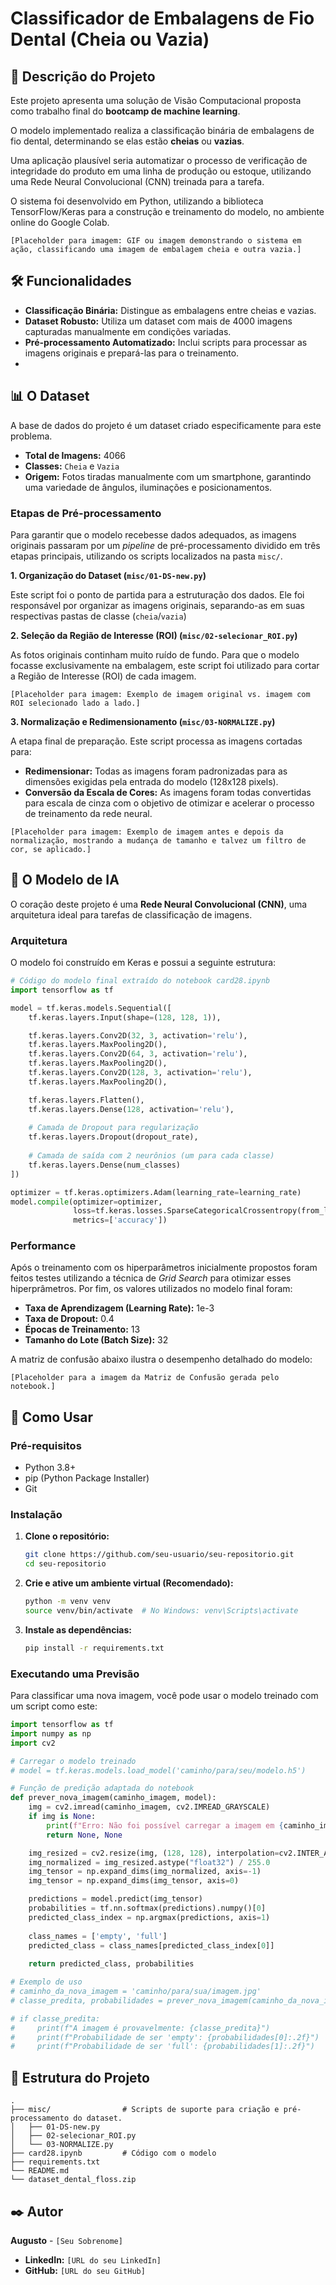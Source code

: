# Classificador de Embalagens de Fio Dental (Cheia ou Vazia)

## 📖 Descrição do Projeto

Este projeto apresenta uma solução de Visão Computacional proposta como trabalho final do **bootcamp de machine learning**.

O modelo implementado realiza a classificação binária de embalagens de fio dental, determinando se elas estão **cheias** ou **vazias**. 

Uma aplicação plausível seria automatizar o processo de verificação de integridade do produto em uma linha de produção ou estoque, utilizando uma Rede Neural Convolucional (CNN) treinada para a tarefa.

O sistema foi desenvolvido em Python, utilizando a biblioteca TensorFlow/Keras para a construção e treinamento do modelo, no ambiente online do Google Colab.

`[Placeholder para imagem: GIF ou imagem demonstrando o sistema em ação, classificando uma imagem de embalagem cheia e outra vazia.]`

## 🛠️ Funcionalidades

-   **Classificação Binária:** Distingue as embalagens entre cheias e vazias.
-   **Dataset Robusto:** Utiliza um dataset com mais de 4000 imagens capturadas manualmente em condições variadas.
-   **Pré-processamento Automatizado:** Inclui scripts para processar as imagens originais e prepará-las para o treinamento.
-   
## 📊 O Dataset

A base de dados do projeto é um dataset criado especificamente para este problema.

-   **Total de Imagens:** 4066
-   **Classes:** `Cheia` e `Vazia`
-   **Origem:** Fotos tiradas manualmente com um smartphone, garantindo uma variedade de ângulos, iluminações e posicionamentos.

### Etapas de Pré-processamento

Para garantir que o modelo recebesse dados adequados, as imagens originais passaram por um *pipeline* de pré-processamento dividido em três etapas principais, utilizando os scripts localizados na pasta `misc/`.

**1. Organização do Dataset (`misc/01-DS-new.py`)**

Este script foi o ponto de partida para a estruturação dos dados. Ele foi responsável por organizar as imagens originais, separando-as em suas respectivas pastas de classe (`cheia`/`vazia`) 

**2. Seleção da Região de Interesse (ROI) (`misc/02-selecionar_ROI.py`)**

As fotos originais continham muito ruído de fundo. Para que o modelo focasse exclusivamente na embalagem, este script foi utilizado para cortar a Região de Interesse (ROI) de cada imagem.

`[Placeholder para imagem: Exemplo de imagem original vs. imagem com ROI selecionado lado a lado.]`

**3. Normalização e Redimensionamento (`misc/03-NORMALIZE.py`)**

A etapa final de preparação. Este script processa as imagens cortadas para:
-   **Redimensionar:** Todas as imagens foram padronizadas para as dimensões exigidas pela entrada do modelo (128x128 pixels).
-   **Conversão da Escala de Cores:** As imagens foram todas convertidas para escala de cinza com o objetivo de otimizar e acelerar o processo de treinamento da rede neural.

`[Placeholder para imagem: Exemplo de imagem antes e depois da normalização, mostrando a mudança de tamanho e talvez um filtro de cor, se aplicado.]`

## 🧠 O Modelo de IA

O coração deste projeto é uma **Rede Neural Convolucional (CNN)**, uma arquitetura ideal para tarefas de classificação de imagens.

### Arquitetura

O modelo foi construído em Keras e possui a seguinte estrutura:

```python
# Código do modelo final extraído do notebook card28.ipynb
import tensorflow as tf

model = tf.keras.models.Sequential([
    tf.keras.layers.Input(shape=(128, 128, 1)),

    tf.keras.layers.Conv2D(32, 3, activation='relu'),
    tf.keras.layers.MaxPooling2D(),
    tf.keras.layers.Conv2D(64, 3, activation='relu'),
    tf.keras.layers.MaxPooling2D(),
    tf.keras.layers.Conv2D(128, 3, activation='relu'),
    tf.keras.layers.MaxPooling2D(),

    tf.keras.layers.Flatten(),
    tf.keras.layers.Dense(128, activation='relu'),
    
    # Camada de Dropout para regularização
    tf.keras.layers.Dropout(dropout_rate),
    
    # Camada de saída com 2 neurônios (um para cada classe)
    tf.keras.layers.Dense(num_classes) 
])

optimizer = tf.keras.optimizers.Adam(learning_rate=learning_rate)
model.compile(optimizer=optimizer,
              loss=tf.keras.losses.SparseCategoricalCrossentropy(from_logits=True),
              metrics=['accuracy'])

```

### Performance

Após o treinamento com os hiperparâmetros inicialmente propostos foram feitos testes utilizando a técnica de *Grid Search* para otimizar esses hiperprâmetros.
Por fim, os valores utilizados no modelo final foram:

- **Taxa de Aprendizagem (Learning Rate):** 1e-3
- **Taxa de Dropout:** 0.4
- **Épocas de Treinamento:** 13
- **Tamanho do Lote (Batch Size):** 32

A matriz de confusão abaixo ilustra o desempenho detalhado do modelo:

`[Placeholder para a imagem da Matriz de Confusão gerada pelo notebook.]`

## 🚀 Como Usar

### Pré-requisitos

-   Python 3.8+
-   pip (Python Package Installer)
-   Git

### Instalação

1.  **Clone o repositório:**
    ```bash
    git clone https://github.com/seu-usuario/seu-repositorio.git
    cd seu-repositorio
    ```

2.  **Crie e ative um ambiente virtual (Recomendado):**
    ```bash
    python -m venv venv
    source venv/bin/activate  # No Windows: venv\Scripts\activate
    ```

3.  **Instale as dependências:**
    ```bash
    pip install -r requirements.txt
    ```

### Executando uma Previsão

Para classificar uma nova imagem, você pode usar o modelo treinado com um script como este:

```python
import tensorflow as tf
import numpy as np
import cv2

# Carregar o modelo treinado
# model = tf.keras.models.load_model('caminho/para/seu/modelo.h5')

# Função de predição adaptada do notebook
def prever_nova_imagem(caminho_imagem, model):
    img = cv2.imread(caminho_imagem, cv2.IMREAD_GRAYSCALE)
    if img is None:
        print(f"Erro: Não foi possível carregar a imagem em {caminho_imagem}")
        return None, None

    img_resized = cv2.resize(img, (128, 128), interpolation=cv2.INTER_AREA)
    img_normalized = img_resized.astype("float32") / 255.0
    img_tensor = np.expand_dims(img_normalized, axis=-1)
    img_tensor = np.expand_dims(img_tensor, axis=0)

    predictions = model.predict(img_tensor)
    probabilities = tf.nn.softmax(predictions).numpy()[0]
    predicted_class_index = np.argmax(predictions, axis=1)
    
    class_names = ['empty', 'full']
    predicted_class = class_names[predicted_class_index[0]]
    
    return predicted_class, probabilities

# Exemplo de uso
# caminho_da_nova_imagem = 'caminho/para/sua/imagem.jpg'
# classe_predita, probabilidades = prever_nova_imagem(caminho_da_nova_imagem, model)

# if classe_predita:
#     print(f"A imagem é provavelmente: {classe_predita}")
#     print(f"Probabilidade de ser 'empty': {probabilidades[0]:.2f}")
#     print(f"Probabilidade de ser 'full': {probabilidades[1]:.2f}")

```

## 📁 Estrutura do Projeto

```
.
├── misc/                # Scripts de suporte para criação e pré-processamento do dataset.
│   ├── 01-DS-new.py
│   ├── 02-selecionar_ROI.py
│   └── 03-NORMALIZE.py
├── card28.ipynb         # Código com o modelo 
├── requirements.txt
└── README.md
└── dataset_dental_floss.zip
```

## ✒️ Autor

**Augusto** - `[Seu Sobrenome]`

-   **LinkedIn:** `[URL do seu LinkedIn]`
-   **GitHub:** `[URL do seu GitHub]`

